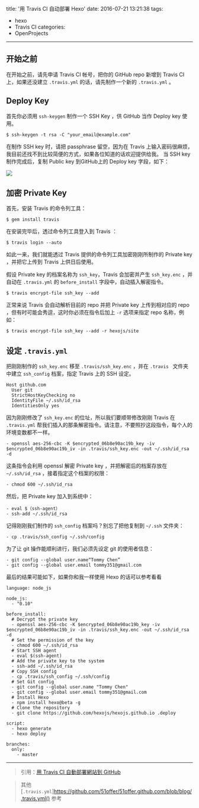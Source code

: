 title: '用 Travis CI 自动部署 Hexo'
date: 2016-07-21 13:21:38
tags: 
  - hexo
  - Travis CI
categories:
  - OpenProjects
---

## 开始之前

在开始之前，请先申请 Travis CI 帐号，把你的 GitHub repo 新增到 Travis CI 上，如果还没建立 `.travis.yml` 的话，请先制作一个新的 `.travis.yml` 。

## Deploy Key

首先你必须用 `ssh-keygen` 制作一个 SSH Key ，供 GitHub 当作 Deploy key 使用。

```
$ ssh-keygen -t rsa -C "your_email@example.com"
```

在制作 SSH key 时，请把 passphrase 留空，因为在 Travis 上输入密码很麻烦，我目前还找不到比较简便的方式，如果各位知道的话欢迎提供给我。
当 SSH key 制作完成后，复制 Public key 到GitHub上的 Deploy key 字段，如下：

![](https://zespia.tw/blog/2015/01/21/continuous-deployment-to-github-with-travis/deploy_key.png)

<!--more-->

## 加密 Private Key

首先，安装 Travis 的命令列工具：

```
$ gem install travis
```

在安装完毕后，透过命令列工具登入到 Travis ：

```
$ travis login --auto
```

如此一来，我们就能透过 Travis 提供的命令列工具加密刚刚所制作的 Private key ，并把它上传到 Travis 上供日后使用。

假设 Private key 的档案名称为 `ssh_key`，Travis 会加密并产生 `ssh_key.enc` ，并自动在 `.travis.yml` 的 `before_install` 字段中，自动插入解密指令。

```
$ travis encrypt-file ssh_key --add
```

正常来说 Travis 会自动解析目前的 repo 并把 Private key 上传到相对应的 repo ，但有时可能会秀逗，这时你必须在指令后加上 `-r` 选项来指定 repo 名称，例如：

```
$ travis encrypt-file ssh_key --add -r hexojs/site
```

## 设定 `.travis.yml`

把刚刚制作的 `ssh_key.enc` 移至 `.travis/ssh_key.enc` ，并在 `.travis ` 文件夹中建立 `ssh_config` 档案，指定 Travis 上的 SSH 设定。

```
Host github.com
  User git
  StrictHostKeyChecking no
  IdentityFile ~/.ssh/id_rsa
  IdentitiesOnly yes
```

因为刚刚修改了 `ssh_key.enc` 的位址，所以我们要顺带修改刚刚 Travis 在 `.travis.yml` 帮我们插入的那条解密指令。请注意，不要照抄这段指令，每个人的环境变数都不一样。

```
- openssl aes-256-cbc -K $encrypted_06b8e90ac19b_key -iv $encrypted_06b8e90ac19b_iv -in .travis/ssh_key.enc -out ~/.ssh/id_rsa -d
```

这条指令会利用 openssl 解密 Private key ，并把解密后的档案存放在 `~/.ssh/id_rsa` ，接着指定这个档案的权限：

```
- chmod 600 ~/.ssh/id_rsa
```

然后，把 Private key 加入到系统中：

```
- eval $（ssh-agent）
- ssh-add ~/.ssh/id_rsa
```

记得刚刚我们制作的 `ssh_config` 档案吗？别忘了把他复制到 `~/.ssh` 文件夹：

```
- cp .travis/ssh_config ~/.ssh/config
```

为了让 git 操作能顺利进行，我们必须先设定 git 的使用者信息：

```
- git config --global user.name“Tommy Chen”
- git config --global user.email tommy351@gmail.com
```

最后的结果可能如下，如果你和我一样使用 Hexo 的话可以参考看看

```
language: node_js

node_js:
  - "0.10"

before_install:
  # Decrypt the private key
  - openssl aes-256-cbc -K $encrypted_06b8e90ac19b_key -iv $encrypted_06b8e90ac19b_iv -in .travis/ssh_key.enc -out ~/.ssh/id_rsa -d
  # Set the permission of the key
  - chmod 600 ~/.ssh/id_rsa
  # Start SSH agent
  - eval $(ssh-agent)
  # Add the private key to the system
  - ssh-add ~/.ssh/id_rsa
  # Copy SSH config
  - cp .travis/ssh_config ~/.ssh/config
  # Set Git config
  - git config --global user.name "Tommy Chen"
  - git config --global user.email tommy351@gmail.com
  # Install Hexo
  - npm install hexo@beta -g
  # Clone the repository
  - git clone https://github.com/hexojs/hexojs.github.io .deploy

script:
  - hexo generate
  - hexo deploy

branches:
  only:
    - master
```

------

> 引用：[用 Travis CI 自動部署網站到 GitHub](https://zespia.tw/blog/2015/01/21/continuous-deployment-to-github-with-travis/)


> 其他 [```.travis.yml```]https://github.com/51offer/51offer.github.com/blob/blog/.travis.yml() 参考 